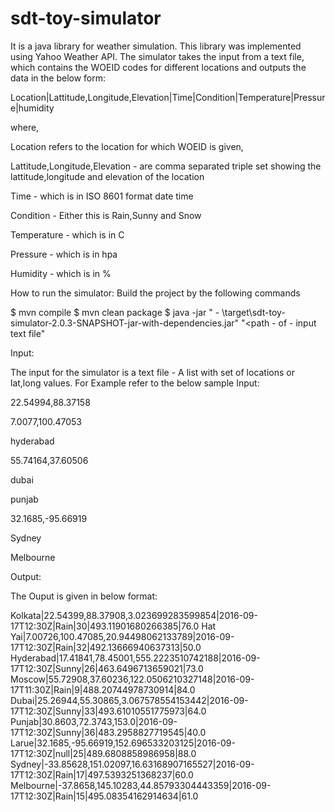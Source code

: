 # sdt-toy-simulator

It is a java library for weather simulation. This library was implemented using Yahoo Weather API. The simulator takes the input from a text file, which contains the WOEID codes for different locations and outputs the data in the below form:

Location|Lattitude,Longitude,Elevation|Time|Condition|Temperature|Pressure|humidity

where,

Location refers to the location for which WOEID is given,

Lattitude,Longitude,Elevation - are comma separated triple set showing the lattitude,longitude and elevation of the location

Time - which is in ISO 8601 format date time

Condition - Either this is Rain,Sunny and Snow

Temperature - which is in C

Pressure - which is in hpa

Humidity - which is in %

How to run the simulator:
Build the project by the following commands

$ mvn compile
$ mvn clean package
$ java -jar "<path to this jar> - \target\sdt-toy-simulator-2.0.3-SNAPSHOT-jar-with-dependencies.jar" "<path - of - input text file"

Input:

The input for the simulator is a text file - A list with set of locations or lat,long values. For Example refer to the below sample Input:

22.54994,88.37158

7.0077,100.47053

hyderabad

55.74164,37.60506

dubai

punjab

32.1685,-95.66919

Sydney

Melbourne

Output:

The Ouput is given in below format: 

Kolkata|22.54399,88.37908,3.023699283599854|2016-09-17T12:30Z|Rain|30|493.11901680266385|76.0
Hat Yai|7.00726,100.47085,20.94498062133789|2016-09-17T12:30Z|Rain|32|492.13666940637313|50.0
Hyderabad|17.41841,78.45001,555.2223510742188|2016-09-17T12:30Z|Sunny|26|463.6496713659021|73.0
Moscow|55.72908,37.60236,122.0506210327148|2016-09-17T11:30Z|Rain|9|488.20744978730914|84.0
Dubai|25.26944,55.30865,3.067578554153442|2016-09-17T12:30Z|Sunny|33|493.61010551775973|64.0
Punjab|30.8603,72.3743,153.0|2016-09-17T12:30Z|Sunny|36|483.2958827719545|40.0
Larue|32.1685,-95.66919,152.696533203125|2016-09-17T12:30Z|null|25|489.6808858986958|88.0
Sydney|-33.85628,151.02097,16.63168907165527|2016-09-17T12:30Z|Rain|17|497.5393251368237|60.0
Melbourne|-37.8658,145.10283,44.85793304443359|2016-09-17T12:30Z|Rain|15|495.08354162914634|61.0
